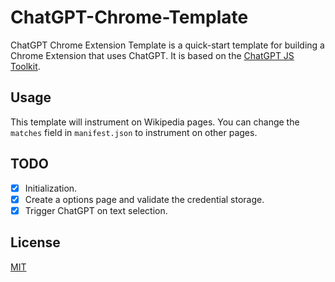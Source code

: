 # ChatGPT-Chrome-Template

ChatGPT Chrome Extension Template is a quick-start template for building a Chrome Extension that uses ChatGPT. It is based on the [ChatGPT JS Toolkit](https://github.com/XieGuochao/ChatGPT-JS-Toolkit).

## Usage

This template will instrument on Wikipedia pages. You can change the `matches` field in `manifest.json` to instrument on other pages.

## TODO

- [x] Initialization.
- [x] Create a options page and validate the credential storage.
- [x] Trigger ChatGPT on text selection.

## License

[MIT](LICENSE)